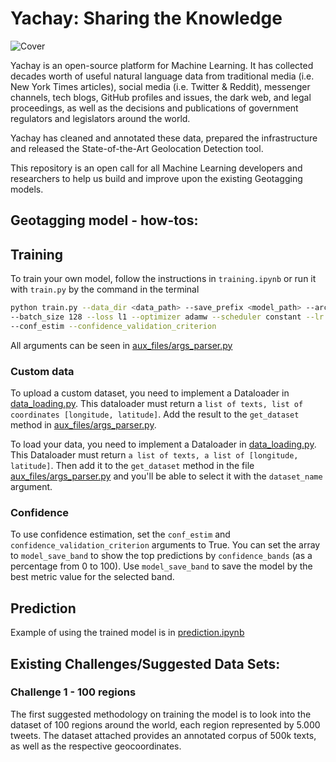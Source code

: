 # Yachay: Sharing the Knowledge

![Cover](https://user-images.githubusercontent.com/29067628/197814413-90cc6585-4580-48a8-88e4-ee2413198a09.png)


Yachay is an open-source platform for Machine Learning. It has collected decades worth of useful natural language data from traditional media (i.e. New York Times articles), social media (i.e. Twitter & Reddit), messenger channels, tech blogs, GitHub profiles and issues, the dark web, and legal proceedings, as well as the decisions and publications of government regulators and legislators around the world.

Yachay has cleaned and annotated these data, prepared the infrastructure and released the State-of-the-Art Geolocation Detection tool. 

This repository is an open call for all Machine Learning developers and researchers to help us build and improve upon the existing Geotagging models. 

## Geotagging model - how-tos:

## Training
To train your own model, follow the instructions in `training.ipynb` or run it with `train.py` by the command in the terminal
```bash
python train.py --data_dir <data_path> --save_prefix <model_path> --arch char_lstm --split_uids
--batch_size 128 --loss l1 --optimizer adamw --scheduler constant --lr 5e-4 --num_epoch 10 
--conf_estim --confidence_validation_criterion
```

All arguments can be seen in [aux_files/args_parser.py](./aux_files/args_parser.py)
### Custom data
To upload a custom dataset, you need to implement a Dataloader in [data_loading.py](./data_loading.py). This dataloader must return a `list of texts, list of coordinates [longitude, latitude]`. Add the result to the `get_dataset` method in [aux_files/args_parser.py](./aux_files/args_parser.py).

To load your data, you need to implement a Dataloader in [data_loading.py](./data_loading.py). This Dataloader must return `a list of texts, a list of [longitude, latitude]`. Then add it to the `get_dataset` method in the file [aux_files/args_parser.py](./aux_files/args_parser.py) and you'll be able to select it with the `dataset_name` argument.

### Confidence
To use confidence estimation, set the `conf_estim` and `confidence_validation_criterion` arguments to True. You can set the array to `model_save_band` to show the top predictions by `confidence_bands` (as a percentage from 0 to 100).
Use `model_save_band` to save the model by the best metric value for the selected band.
## Prediction
Example of using the trained model is in [prediction.ipynb](./prediction.ipynb)

## Existing Challenges/Suggested Data Sets:
### Challenge 1 - 100 regions

The first suggested methodology on training the model is to look into the dataset of 100 regions around the world, each region represented by 5.000 tweets. The dataset attached provides an annotated corpus of 500k texts, as well as the respective geocoordinates.
